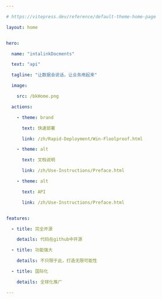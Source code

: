 ```yaml
---

# https://vitepress.dev/reference/default-theme-home-page

layout: home


hero:

  name: "intalinkDocments"

  text: "api"

  tagline: "让数据会说话，让业务用起来"

  image:

    src: /bkHome.png

  actions:

    - theme: brand

      text: 快速部署

      link: /zh/Rapid-Deployment/Win-Floolproof.html

    - theme: alt

      text: 文档说明

      link: /zh/Use-Instructions/Preface.html

    - theme: alt

      text: API

      link: /zh/Use-Instructions/Preface.html


features:

  - title: 完全开源

    details: 代码在github中开源

  - title: 功能强大

    details: 不只限于此，打造无限可能性

  - title: 国际化

    details: 全球化推广

---
```



